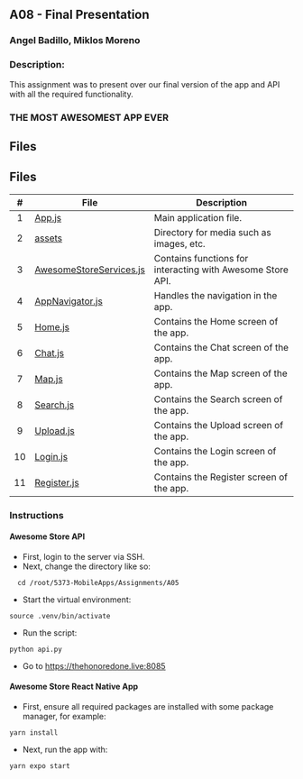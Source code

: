 ## A08 - Final Presentation

### Angel Badillo, Miklos Moreno

### Description:

This assignment was to present over our final version of the app and API with all the required functionality.

### THE MOST AWESOMEST APP EVER

## Files

## Files

|   #   | File                                                         | Description                                                |
| :---: | ------------------------------------------------------------ | ---------------------------------------------------------- |
|   1   | [App.js](./App.js)                                           | Main application file.                                     |
|   2   | [assets](./assets)                                           | Directory for media such as images, etc.                   |
|   3   | [AwesomeStoreServices.js](./src/api/AwesomeStoreServices.js) | Contains functions for interacting with Awesome Store API. |
|   4   | [AppNavigator.js](./src/navigation/AppNavigator.js)          | Handles the navigation in the app.                         |
|   5   | [Home.js](./src/screens/Home.js)                             | Contains the Home screen of the app.                       |
|   6   | [Chat.js](./src/screens/Chat.js)                             | Contains the Chat screen of the app.                       |
|   7   | [Map.js](./src/screens/Map.js)                               | Contains the Map screen of the app.                        |
|   8   | [Search.js](./src/screens/Search.js)                         | Contains the Search screen of the app.                     |
|   9   | [Upload.js](./src/screens/Upload.js)                         | Contains the Upload screen of the app.                     |
|  10   | [Login.js](.src\screens\auth\Login.js)                       | Contains the Login screen of the app.                      |
|  11   | [Register.js](.src\screens\auth\Register.js)                 | Contains the Register screen of the app.                   |

### Instructions

#### Awesome Store API
- First, login to the server via SSH.
- Next, change the directory like so:

```
  cd /root/5373-MobileApps/Assignments/A05
```

- Start the virtual environment:

```
source .venv/bin/activate
```

- Run the script:

```
python api.py
```

- Go to https://thehonoredone.live:8085

#### Awesome Store React Native App
- First, ensure all required packages are installed with some package manager, for example:

```
yarn install
```

- Next, run the app with:
```
yarn expo start
```